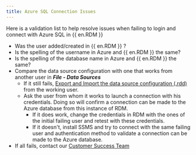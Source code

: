```yaml
---
title: Azure SQL Connection Issues
---
```

Here is a validation list to help resolve issues when failing to login and connect with Azure SQL in {{ en.RDM }}  
* Was the user added/created in {{ en.RDM }} ?
* Is the spelling of the username in Azure and {{ en.RDM }} the same?
* Is the spelling of the database name in Azure and {{ en.RDM }} the same?
* Compare the data source configuration with one that works from another user in ***File - Data Sources***
    * If it still fails, [Export and Import the data source configuration (.rdd)](/kb/remote-desktop-manager/how-to-articles/import-export-data-sources-configuration/) from the working user.
    * Ask the user from whom it works to launch a connection with his credentials. Doing so will confirm a connection can be made to the Azure database from this instance of RDM.
        * If it does work, change the credentials in RDM with the ones of the initial failing user and retest with these credentials.
        * If it doesn&apos;t, install SSMS and try to connect with the same failing user and authentication method to validate a connection can be made to the Azure database.
* If all fails, contact our [Customer Success Team](mailto:service@devolutions.net)

